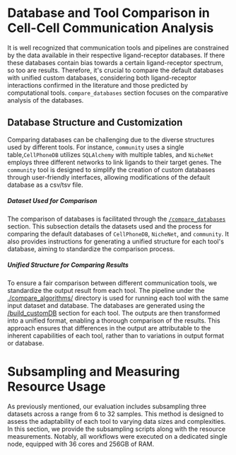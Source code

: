 # Database and Tool Comparison in Cell-Cell Communication Analysis

It is well recognized that communication tools and pipelines are constrained by the data available in their respective ligand-receptor databases. If there these databases contain bias towards a certain ligand-receptor spectrum, so too are results. Therefore, it's crucial to compare the default databases with unified custom databases, considering both ligand-receptor interactions confirmed in the literature and those predicted by computational tools. `compare_databases` section focuses on the comparative analysis of the databases.

## Database Structure and Customization
Comparing databases can be challenging due to the diverse structures used by different tools. For instance, `community` uses a single table,`CellPhoneDB` utilizes `SQLAlchemy` with multiple tables,  and `NicheNet` employs three different networks to link ligands to their target genes. The `community` tool is designed to simplify the creation of custom databases through user-friendly interfaces, allowing modifications of the default database as a csv/tsv file.

##### Dataset Used for Comparison
The comparison of databases is facilitated through the [`/compare_databases`](./method_comparison/compare_databases) section. This subsection details the datasets used and the process for comparing the default databases of `CellPhoneDB`, `NicheNet`, and `community`. It also provides instructions for generating a unified structure for each tool's database, aiming to standardize the comparison process.

##### Unified Structure for Comparing Results
To ensure a fair comparison between different communication tools, we standardize the output result from each tool. The pipeline under the [./compare_algorithms/](./compare_algorithms) directory is used for running each tool with the same input dataset and database. The databases are generated using the [/build_customDB](./compare_algorithms) section for each tool. The outputs are then transformed into a unified format, enabling a thorough comparison of the results. This approach ensures that differences in the output are attributable to the inherent capabilities of each tool, rather than to variations in output format or database.


# Subsampling and Measuring Resource Usage

As previously mentioned, our evaluation includes subsampling three datasets across a range from 6 to 32 samples. This method is designed to assess the adaptability of each tool to varying data sizes and complexities. In this section, we provide the subsampling scripts along with the resource measurements. Notably, all workflows were executed on a dedicated single node, equipped with 36 cores and 256GB of RAM.



























